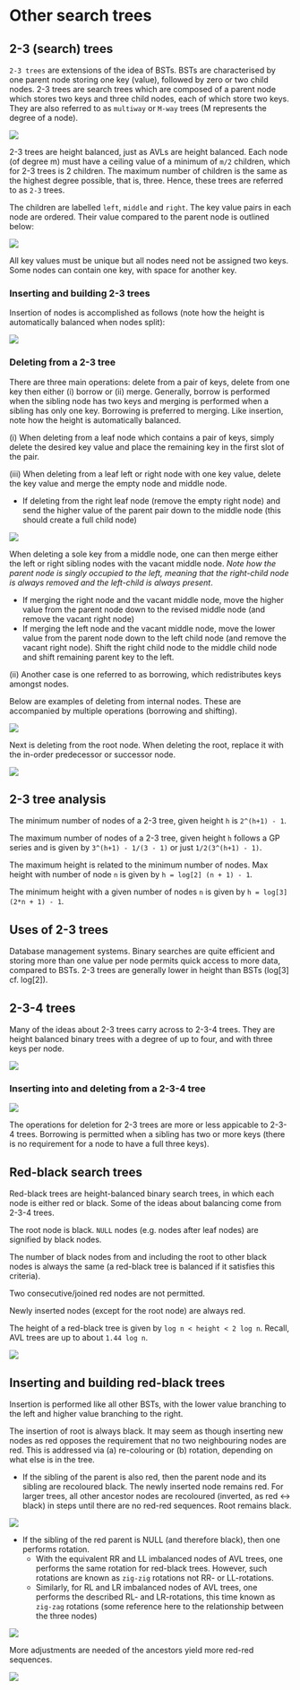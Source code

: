 # Other search trees #

## 2-3 (search) trees ##

`2-3 trees` are extensions of the idea of BSTs. BSTs are characterised by one parent node storing one key (value), followed by zero or two child nodes. 2-3 trees are search trees which are composed of a parent node which stores two keys and three child nodes, each of which store two keys. They are also referred to as `multiway` or `M-way` trees (M represents the degree of a node).

![](/images/2-3_trees.svg)

2-3 trees are height balanced, just as AVLs are height balanced. Each node (of degree m) must have a ceiling value of a minimum of `m/2` children, which for 2-3 trees is 2 children. The maximum number of children is the same as the highest degree possible, that is, three. Hence, these trees are referred to as `2-3` trees.

The children are labelled `left`, `middle` and `right`. The key value pairs in each node are ordered. Their value compared to the parent node is outlined below:

![](/images/2-3_trees_rules.svg)

All key values must be unique but all nodes need not be assigned two keys. Some nodes can contain one key, with space for another key.

### Inserting and building 2-3 trees ###

Insertion of nodes is accomplished as follows (note how the height is automatically balanced when nodes split):

![](/images/2-3_trees_insertion.svg)

### Deleting from a 2-3 tree ###

There are three main operations: delete from a pair of keys, delete from one key then either (i) borrow or (ii) merge. Generally, borrow is performed when the sibling node has two keys and merging is performed when a sibling has only one key. Borrowing is preferred to merging. Like insertion, note how the height is automatically balanced.

(i) When deleting from a leaf node which contains a pair of keys, simply delete the desired key value and place the remaining key in the first slot of the pair.

(iii) When deleting from a leaf left or right node with one key value, delete the key value and merge the empty node and middle node.

+ If deleting from the right leaf node (remove the empty right node) and send the higher value of the parent pair down to the middle node (this should create a full child node) 

![](/images/2-3_trees_deletion.svg)

When deleting a sole key from a middle node, one can then merge either the left or right sibling nodes with the vacant middle node. _Note how the parent node is singly occupied to the left, meaning that the right-child node is always removed and the left-child is always present_.

+ If merging the right node and the vacant middle node, move the higher value from the parent node down to the revised middle node (and remove the vacant right node)
+ If merging the left node and the vacant middle node, move the lower value from the parent node down to the left child node (and remove the vacant right node). Shift the right child node to the middle child node and shift remaining parent key to the left.

(ii) Another case is one referred to as borrowing, which redistributes keys amongst nodes.

Below are examples of deleting from internal nodes. These are accompanied by multiple operations (borrowing and shifting).

![](/images/2-3_trees_deletingInternal.svg)

Next is deleting from the root node. When deleting the root, replace it with the in-order predecessor or successor node.

![](/images/2-3_trees_deletingRoot.svg)

## 2-3 tree analysis ##

The minimum number of nodes of a 2-3 tree, given height `h` is `2^(h+1) - 1`.

The maximum number of nodes of a 2-3 tree, given height `h` follows a GP series and is given by `3^(h+1) - 1/(3 - 1)` or just `1/2(3^(h+1) - 1)`.

The maximum height is related to the minimum number of nodes. Max height with number of node `n` is given by `h = log[2] (n + 1) - 1`.

The minimum height with a given number of nodes `n` is given by `h = log[3] (2*n + 1) - 1`.

## Uses of 2-3 trees ##

Database management systems. Binary searches are quite efficient and storing more than one value per node permits quick access to more data, compared to BSTs. 2-3 trees are generally lower in height than BSTs (log[3] cf. log[2]).

## 2-3-4 trees ##

Many of the ideas about 2-3 trees carry across to 2-3-4 trees. They are height balanced binary trees with a degree of up to four, and with three keys per node.

![](/images/2-3-4_trees.svg)

### Inserting into and deleting from a 2-3-4 tree ###

![](/images/2-3-4_trees_insertion.svg)

The operations for deletion for 2-3 trees are more or less appicable to 2-3-4 trees. Borrowing is permitted when a sibling has two or more keys (there is no requirement for a node to have a full three keys).

## Red-black search trees ##

Red-black trees are height-balanced binary search trees, in which each node is either red or black. Some of the ideas about balancing come from 2-3-4 trees.

The root node is black. `NULL` nodes (e.g. nodes after leaf nodes) are signified by black nodes.

The number of black nodes from and including the root to other black nodes is always the same (a red-black tree is balanced if it satisfies this criteria).

Two consecutive/joined red nodes are not permitted. 

Newly inserted nodes (except for the root node) are always red.

The height of a red-black tree is given by `log n < height < 2 log n`. Recall, AVL trees are up to about `1.44 log n`.

![](/images/redBlackTrees.svg)

## Inserting and building red-black trees ##

Insertion is performed like all other BSTs, with the lower value branching to the left and higher value branching to the right.

The insertion of root is always black. It may seem as though inserting new nodes as red opposes the requirement that no two neighbouring nodes are red. This is addressed via (a) re-colouring or (b) rotation, depending on what else is in the tree.

+ If the sibling of the parent is also red, then the parent node and its sibling are recoloured black. The newly inserted node remains red. For larger trees, all other ancestor nodes are recoloured (inverted, as red <-> black) in steps until there are no red-red sequences. Root remains black.

![](/images/redBlack_recolour.svg)

+ If the sibling of the red parent is NULL (and therefore black), then one performs rotation. 
  - With the equivalent RR and LL imbalanced nodes of AVL trees, one performs the same rotation for red-black trees. However, such rotations are known as `zig-zig` rotations not RR- or LL-rotations.
  - Similarly, for RL and LR imbalanced nodes of AVL trees, one performs the described RL- and LR-rotations, this time known as `zig-zag` rotations (some reference here to the relationship between the three nodes)

![](/images/redBlack_rotate.svg)

More adjustments are needed of the ancestors yield more red-red sequences.

![](/images/redBlack_rotateAbove.svg)


